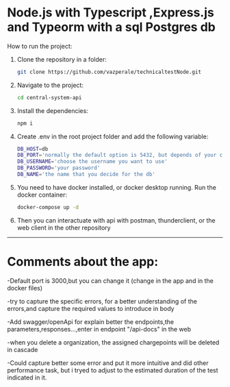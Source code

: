 # Node.js with Typescript ,Express.js and Typeorm with a sql Postgres db 

How to run the project:

1. Clone the repository in a folder:

    ```bash
    git clone https://github.com/vazperale/technicaltestNode.git
    ```

2. Navigate to the project:

    ```bash
    cd central-system-api
    ```

3. Install the dependencies:

    ```bash
    npm i
    ```

4. Create .env in the root project folder and add the following variable:

    ```bash
    DB_HOST=db 
    DB_PORT='normally the default option is 5432, but depends of your critery'
    DB_USERNAME='choose the username you want to use'
    DB_PASSWORD='your password'
    DB_NAME='the name that you decide for the db'
    ```

5. You need to have docker installed, or docker desktop running. Run the docker container:

    ```bash
    docker-compose up -d
    ```
5. Then you can interactuate with api with postman, thunderclient, or the web client in the other repository

   

---------------------------------------------------------------------------------------------------------------------------------------

# Comments about the app:

-Default port is 3000,but you can change it (change in the app and in the docker files)

-try to capture the specific errors, for a better understanding of the errors,and capture the required values to introduce in body

-Add swagger/openApi for explain better the endpoints,the parameters,responses...,enter in endpoint "/api-docs" in the web

-when you delete a organization, the assigned chargepoints will be deleted in cascade

-Could capture better some error and put it more intuitive and did other performance task, but i tryed to adjust to the estimated duration of the test indicated in it.


 
